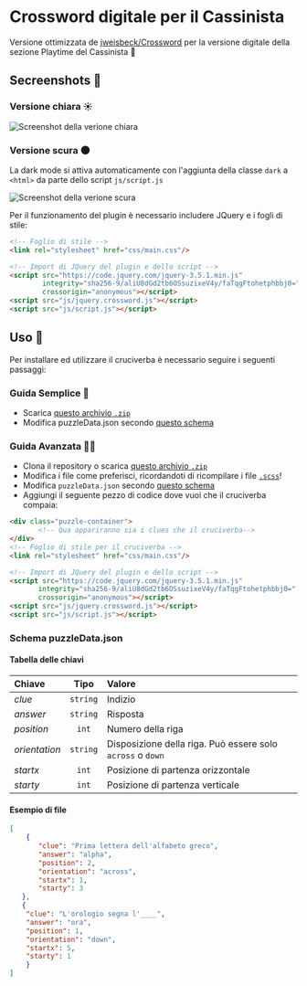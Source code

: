 # Crossword digitale per il Cassinista 
Versione ottimizzata de [jweisbeck/Crossword](https://github.com/jweisbeck/Crossword) per la versione digitale della sezione Playtime del Cassinista 🧩

## Secreenshots 👀
### Versione chiara ☀️
![Screenshot della verione chiara](https://i.imgur.com/qJoFM5r.png)

### Versione scura 🌑
La dark mode si attiva automaticamente con l'aggiunta della classe `dark` a  `<html>` da parte dello script  `js/script.js`

![Screenshot della verione scura](https://i.imgur.com/D08GigW.png)

Per il funzionamento del plugin è necessario includere JQuery e i fogli di stile:
```html
<!-- Foglio di stile -->
<link rel="stylesheet" href="css/main.css"/>

<!-- Import di JQuery del plugin e dello script -->
<script src="https://code.jquery.com/jquery-3.5.1.min.js"
        integrity="sha256-9/aliU8dGd2tb6OSsuzixeV4y/faTqgFtohetphbbj0="
        crossorigin="anonymous"></script>
<script src="js/jquery.crossword.js"></script>
<script src="js/script.js"></script>
```
## Uso 📖
Per installare ed utilizzare il cruciverba è necessario seguire i seguenti passaggi:
### Guida Semplice 👶
* Scarica [questo archivio `.zip`](https://github.com/rospino74/Crossword/releases/latest)
* Modifica puzzleData.json secondo [questo schema](https://github.com/rospino74/Crossword#schema-puzzledata.json)
### Guida Avanzata 👩‍💻
* Clona il repository o scarica [questo archivio `.zip`](https://github.com/rospino74/Crossword/releases/latest)
* Modifica i file come preferisci, ricordandoti di ricompilare i file [`.scss`](https://github.com/rospino74/Crossword/search?l=scss)!
* Modifica `puzzleData.json` secondo [questo schema](https://github.com/rospino74/Crossword#schema-puzzledata.json)
* Aggiungi il seguente pezzo di codice dove vuoi che il cruciverba compaia:
 ```html
 <div class="puzzle-container">
		<!-- Qua appariranno sia i clues che il cruciverba-->
 </div>
<!-- Foglio di stile per il cruciverba -->
<link rel="stylesheet" href="css/main.css"/>

<!-- Import di JQuery del plugin e dello script -->
<script src="https://code.jquery.com/jquery-3.5.1.min.js"
        integrity="sha256-9/aliU8dGd2tb6OSsuzixeV4y/faTqgFtohetphbbj0="
        crossorigin="anonymous"></script>
<script src="js/jquery.crossword.js"></script>
<script src="js/script.js"></script>
 ```
### Schema puzzleData.json
#### Tabella delle chiavi
| Chiave | Tipo | Valore |
| :--- | :---: | :---|
|*clue*|`string`|Indizio|
|*answer*|`string`|Risposta|
|*position*|`int`|Numero della riga|
|*orientation*|`string`|Disposizione della riga. Può essere solo `across` o `down`|
|*startx*|`int`|Posizione di partenza orizzontale|
|*starty*|`int`|Posizione di partenza verticale|

#### Esempio di file
```json
[
    {
       "clue": "Prima lettera dell'alfabeto greco",
       "answer": "alpha",
       "position": 2,
       "orientation": "across",
       "startx": 1,
       "starty": 3
   },
   {
    "clue": "L'orologio segna l'____",
    "answer": "ora",
    "position": 1,
    "orientation": "down",
    "startx": 5,
    "starty": 1
    }
]
```
